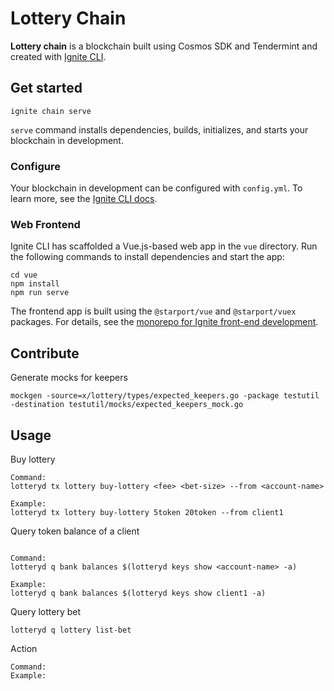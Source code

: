 # Lottery Chain
**Lottery chain** is a blockchain built using Cosmos SDK and Tendermint and created with [Ignite CLI](https://ignite.com/cli).

## Get started

```
ignite chain serve
```

`serve` command installs dependencies, builds, initializes, and starts your blockchain in development.

### Configure

Your blockchain in development can be configured with `config.yml`. To learn more, see the [Ignite CLI docs](https://docs.ignite.com).

### Web Frontend

Ignite CLI has scaffolded a Vue.js-based web app in the `vue` directory. Run the following commands to install dependencies and start the app:

```
cd vue
npm install
npm run serve
```

The frontend app is built using the `@starport/vue` and `@starport/vuex` packages. For details, see the [monorepo for Ignite front-end development](https://github.com/ignite/web).

## Contribute

Generate mocks for keepers
```
mockgen -source=x/lottery/types/expected_keepers.go -package testutil -destination testutil/mocks/expected_keepers_mock.go
```


## Usage

Buy lottery
```
Command:
lotteryd tx lottery buy-lottery <fee> <bet-size> --from <account-name>

Example:
lotteryd tx lottery buy-lottery 5token 20token --from client1
```

Query token balance of a client
```

Command:
lotteryd q bank balances $(lotteryd keys show <account-name> -a)

Example:
lotteryd q bank balances $(lotteryd keys show client1 -a)
```

Query lottery bet
```
lotteryd q lottery list-bet
```

Action
```
Command:
Example:
```